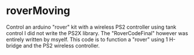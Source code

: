 # roverMoving
Control an arduino "rover" kit with a wireless PS2 controller using tank control
I did not write the PS2X library.
The "RoverCodeFinal" however was entirely written by msyelf. 
This code is to function a "rover" using 1 H-bridge and the PS2 wireless controller. 
